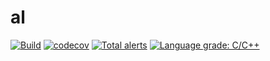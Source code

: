 # al

[![Build](https://github.com/yiyas/al/workflows/Build/badge.svg)](https://github.com/yiyas/al/actions?query=workflow%3ABuild)
[![codecov](https://codecov.io/gh/yiyas/al/branch/master/graph/badge.svg)](https://codecov.io/gh/yiyas/al)
[![Total alerts](https://img.shields.io/lgtm/alerts/g/yiyas/al.svg?logo=lgtm&logoWidth=18)](https://lgtm.com/projects/g/yiyas/al/alerts/)
[![Language grade: C/C++](https://img.shields.io/lgtm/grade/cpp/g/yiyas/al.svg?logo=lgtm&logoWidth=18)](https://lgtm.com/projects/g/yiyas/al/context:cpp)


